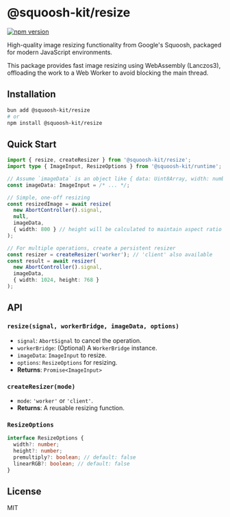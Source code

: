 # @squoosh-kit/resize

[![npm version](https://badge.fury.io/js/%40squoosh-kit%2Fresize.svg)](https://badge.fury.io/js/%40squoosh-kit%2Fresize)

High-quality image resizing functionality from Google's Squoosh, packaged for modern JavaScript environments.

This package provides fast image resizing using WebAssembly (Lanczos3), offloading the work to a Web Worker to avoid blocking the main thread.

## Installation

```bash
bun add @squoosh-kit/resize
# or
npm install @squoosh-kit/resize
```

## Quick Start

```typescript
import { resize, createResizer } from '@squoosh-kit/resize';
import type { ImageInput, ResizeOptions } from '@squoosh-kit/runtime';

// Assume `imageData` is an object like { data: Uint8Array, width: number, height: number }
const imageData: ImageInput = /* ... */;

// Simple, one-off resizing
const resizedImage = await resize(
  new AbortController().signal,
  null,
  imageData,
  { width: 800 } // height will be calculated to maintain aspect ratio
);

// For multiple operations, create a persistent resizer
const resizer = createResizer('worker'); // 'client' also available
const result = await resizer(
  new AbortController().signal,
  imageData,
  { width: 1024, height: 768 }
);
```

## API

### `resize(signal, workerBridge, imageData, options)`

- `signal`: `AbortSignal` to cancel the operation.
- `workerBridge`: (Optional) A `WorkerBridge` instance.
- `imageData`: `ImageInput` to resize.
- `options`: `ResizeOptions` for resizing.
- **Returns**: `Promise<ImageInput>`

### `createResizer(mode)`

- `mode`: `'worker'` or `'client'`.
- **Returns**: A reusable resizing function.

### `ResizeOptions`

```typescript
interface ResizeOptions {
  width?: number;
  height?: number;
  premultiply?: boolean; // default: false
  linearRGB?: boolean; // default: false
}
```

## License

MIT
